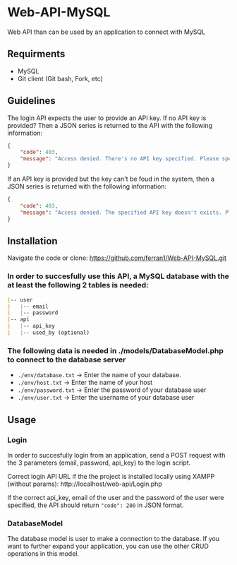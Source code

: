 # Web-API-MySQL
Web API than can be used by an application to connect with MySQL

## Requirments 
* MySQL 
* Git client (Git bash, Fork, etc)

## Guidelines
The login API expects the user to provide an API key.
If no API key is provided? Then a JSON series is returned to the API with the following information:
```JSON
{
    "code": 403,
    "message": "Access denied. There's no API key specified. Please specify an API key."
}
``` 
If an API key is provided but the key can't be foud in the system, then a JSON series is returned with the following information: 
```JSON
{
    "code": 403,
    "message": "Access denied. The specified API key doesn't exists. Please specify a valid API key."
}
```

## Installation
Navigate the code or clone:
https://github.com/ferran1/Web-API-MySQL.git

### In order to succesfully use this API, a MySQL database with the at least the following 2 tables is needed:

```markdown
|-- user
|   |-- email 
|   |-- password
|-- api
|   |-- api_key
|   |-- used_by (optional)
```

### The following data is needed in ./models/DatabaseModel.php to connect to the database server
* `./env/database.txt` -> Enter the name of your database.
* `./env/host.txt` -> Enter the name of your host
* `./env/password.txt` -> Enter the password of your database user
* `./env/user.txt` -> Enter the username of your database user

## Usage

### Login
In order to succesfully login from an application, send a POST request with the 3 parameters (email, password, api_key) to the login script.

Correct login API URL if the the project is installed locally using XAMPP (without params):
http://localhost/web-api/Login.php

If the correct api_key, email of the user and the password of the user were specified, the API should return `"code": 200` in JSON format.

### DatabaseModel
The database model is user to make a connection to the database.
If you want to further expand your application, you can use the other CRUD operations in this model. 
